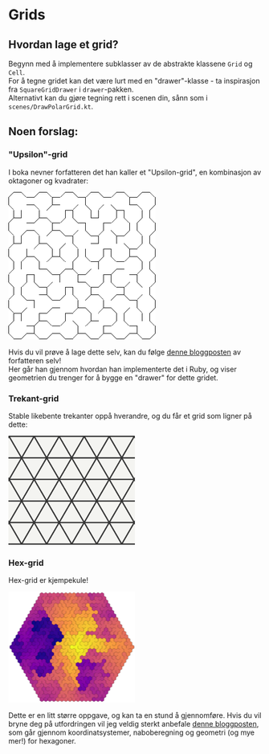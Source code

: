 # Grids

## Hvordan lage et grid?

Begynn med å implementere subklasser av de abstrakte klassene `Grid` og `Cell`.  
For å tegne gridet kan det være lurt med en "drawer"-klasse - ta inspirasjon fra `SquareGridDrawer` i `drawer`-pakken.  
Alternativt kan du gjøre tegning rett i scenen din, sånn som i `scenes/DrawPolarGrid.kt`.

## Noen forslag:

### "Upsilon"-grid

I boka nevner forfatteren det han kaller et "Upsilon-grid", en kombinasjon av oktagoner og kvadrater:

![upsilon.png](../../../../../../assets/upsilon.png)

Hvis du vil prøve å lage dette selv, kan du
følge [denne bloggposten](https://weblog.jamisbuck.org/2015/11/28/upsilon-mazes.html) av forfatteren selv!  
Her går han gjennom hvordan han implementerte det i Ruby, og viser geometrien du trenger for å bygge en "drawer" for
dette gridet.

### Trekant-grid

Stable likebente trekanter oppå hverandre, og du får et grid som ligner på dette:

<img alt="trianglegrid.png" src="../../../../../../assets/trianglegrid.png" width="50%"/>

### Hex-grid

Hex-grid er kjempekule!

<img alt="hexgrid.png" src="../../../../../../assets/hexgrid.png" width="50%"/>

Dette er en litt større oppgave, og kan ta en stund å gjennomføre. Hvis du vil bryne deg på utfordringen vil jeg veldig
sterkt anbefale [denne bloggposten](https://www.redblobgames.com/grids/hexagons/), som går gjennom koordinatsystemer,
naboberegning og geometri (og mye mer!) for hexagoner.

